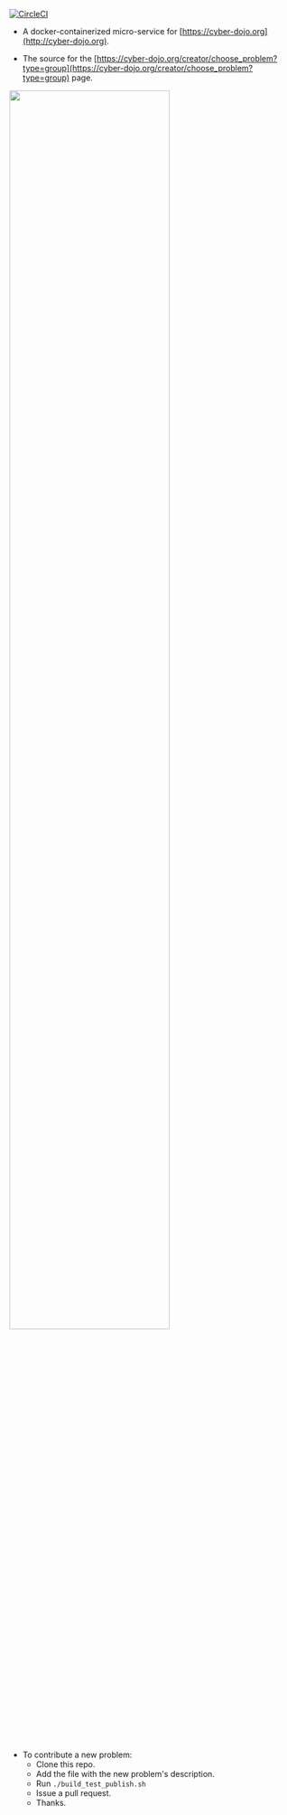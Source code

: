 
[![CircleCI](https://circleci.com/gh/cyber-dojo/exercises-start-points.svg?style=svg)](https://circleci.com/gh/cyber-dojo/exercises-start-points)

- A docker-containerized micro-service for [https://cyber-dojo.org](http://cyber-dojo.org).

- The source for the [https://cyber-dojo.org/creator/choose_problem?type=group](https://cyber-dojo.org/creator/choose_problem?type=group) page.

<img width="75%" src="https://user-images.githubusercontent.com/252118/97069462-8beade80-15c8-11eb-8f04-5f6d067c51d1.png">

- To contribute a new problem:
  - Clone this repo.
  - Add the file with the new problem's description.
  - Run `./build_test_publish.sh`
  - Issue a pull request.
  - Thanks.
